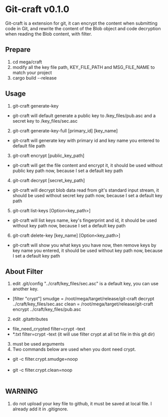 # Git-craft v0.1.0

Git-craft is a extension for git, it can encrypt the content when submitting code in Git, and rewrite the content of the Blob object and code decryption when reading the Blob content, with filter.

## Prepare
1. cd mega/craft
2. modify all the key file path, KEY_FILE_PATH and MSG_FILE_NAME to match your project
3. cargo build --release

## Usage

1. git-craft generate-key
  - git-craft will default generate a public key to /key_files/pub.asc and a secret key to /key_files/sec.asc
2. git-craft generate-key-full [primary_id] [key_name]
  - git-craft will generate key with primary id and key name you entered to default file path
3. git-craft encrypt [public_key_path]
  - git-craft will get the file content and encrypt it, it should be used without public key path now, because I set a default key path
4. git-craft decrypt [secret_key_path]
  - git-craft will decrypt blob data read from git's standard input stream, it should be used without secret key path now, because I set a default key path
5. git-craft list-keys [Option<key_path>]
  - git-craft will list keys name, key's fingerprint and id, it should be used without key path now, because I set a default key path
6. git-craft delete-key [key_name] [Option<key_path>]
  - git-craft will show you what keys you have now, then remove keys by key name you entered, it should be used without key path now, because I set a default key path      
 


## About Filter
  
1. edit .git/config "../craft/key_files/sec.asc" is a default key, you can use another key.
- [filter "crypt"]
	      smudge = /root/mega/target/release/git-craft decrypt ../craft/key_files/sec.asc
        clean = /root/mega/target/release/git-craft encrypt ../craft/key_files/pub.asc
2. edit .gitattributes
- file_need_crypted filter=crypt -text
- *.txt filter=crypt -text (it will use filter crypt at all txt file in this git dir)
3. must be used arguments
  1. Two commands below are used when you dont need crypt. 
   - git -c filter.crypt.smudge=noop <option>
   - git -c filter.crypt.clean=noop <option>

## WARNING

1. do not upload your key file to github, it must be saved at local file. I already add it in .gitignore.	
 


